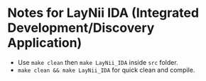# Notes for LayNii IDA (Integrated Development/Discovery Application)

- Use `make clean` then `make LayNii_IDA` inside `src` folder.
- `make clean && make LayNii_IDA` for quick clean and compile.
